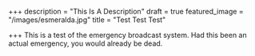 +++
description = "This Is A Description"
draft = true
featured_image = "/images/esmeralda.jpg"
title = "Test Test Test"

+++
This is a test of the emergency broadcast system. Had this been an actual emergency, you would already be dead.